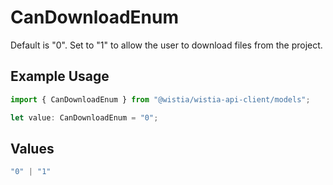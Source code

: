 # CanDownloadEnum

Default is "0". Set to "1" to allow the user to download files from the project.

## Example Usage

```typescript
import { CanDownloadEnum } from "@wistia/wistia-api-client/models";

let value: CanDownloadEnum = "0";
```

## Values

```typescript
"0" | "1"
```
